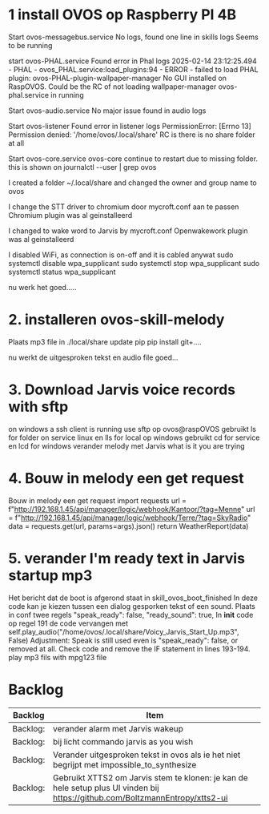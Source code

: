 # 1 install OVOS op Raspberry PI 4B

Start ovos-messagebus.service
No logs, found one line in skills logs
Seems to be running

start ovos-PHAL.service
Found error in Phal logs
2025-02-14 23:12:25.494 - PHAL - ovos_PHAL.service:load_plugins:94 - ERROR - failed to load PHAL plugin: ovos-PHAL-plugin-wallpaper-manager
No GUI installed on RaspOVOS. Could be the RC of not loading wallpaper-manager
ovos-phal.service in running

Start ovos-audio.service
No major issue found in audio logs

Start ovos-listener
Found error in listener logs
PermissionError: [Errno 13] Permission denied: '/home/ovos/.local/share'
RC is there is no share folder at all

Start ovos-core.service
ovos-core continue to restart due to missing folder.
this is shown on journalctl --user | grep ovos

I created a folder ~/.local/share and changed the owner and group name to ovos

I change the STT driver to chromium door mycroft.conf aan te passen
Chromium plugin was al geinstalleerd

I changed to wake word to Jarvis by mycroft.conf 
Openwakework plugin was al geinstalleerd

I disabled WiFi, as connection is on-off and it is cabled anywat
sudo systemctl disable wpa_supplicant
sudo systemctl stop wpa_supplicant
sudo systemctl status wpa_supplicant

nu werk het goed.....


# 2. installeren ovos-skill-melody
Plaats mp3 file in ./local/share
update pip
pip install git+....

nu werkt de uitgesproken tekst en audio file goed...

# 3. Download Jarvis voice records with sftp
on windows a ssh client is running
use sftp op ovos@raspOVOS
gebruikt ls for folder on service linux en lls for local op windows
gebruikt cd for service en lcd for windows
verander melody met Jarvis what is it you are trying

# 4. Bouw in melody een get request 
Bouw in melody een get request 
    import requests
    url = f"http://192.168.1.45/api/manager/logic/webhook/Kantoor/?tag=Menne"
	url = f"http://192.168.1.45/api/manager/logic/webhook/Terre/?tag=SkyRadio"
    data = requests.get(url, params=args).json()
    return WeatherReport(data)

# 5. verander I'm ready text in Jarvis startup mp3
Het bericht dat de boot is afgerond staat in skill_ovos_boot_finished
In deze code kan je kiezen tussen een dialog gesporken tekst of een sound.
Plaats in conf twee regels
"speak_ready": false,
"ready_sound": true,
In __init__ code op regel 191 de code vervangen met 
self.play_audio("/home/ovos/.local/share/Voicy_Jarvis_Start_Up.mp3", False)
Adjustment: Speak is still used even is "speak_ready": false, or removed at all.
Check code and remove the IF statement in lines 193-194.
play mp3 fils with mpg123 file

# Backlog
| Backlog| Item|
| ------| -----|
|Backlog:| verander alarm met Jarvis wakeup|
|Backlog:| bij licht commando jarvis as you wish|
|Backlog:| Verander uitgesproken tekst in ovos als ie het niet begrijpt met impossible_to_synthesize|
|Backlog:| Gebruikt XTTS2 om Jarvis stem te klonen: je kan de hele setup plus UI vinden bij https://github.com/BoltzmannEntropy/xtts2-ui|
